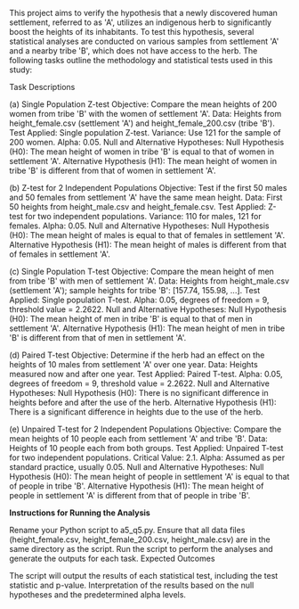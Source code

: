This project aims to verify the hypothesis that a newly discovered human settlement, referred to as 'A', 
utilizes an indigenous herb to significantly boost the heights of its inhabitants. To test this hypothesis, 
several statistical analyses are conducted on various samples from settlement 'A' and a nearby tribe 'B',
which does not have access to the herb. The following tasks outline the methodology and statistical tests used in this study:

Task Descriptions

(a) Single Population Z-test
Objective: Compare the mean heights of 200 women from tribe 'B' with the women of settlement 'A'.
Data: Heights from height_female.csv (settlement 'A') and height_female_200.csv (tribe 'B').
Test Applied: Single population Z-test.
Variance: Use 121 for the sample of 200 women.
Alpha: 0.05.
Null and Alternative Hypotheses:
Null Hypothesis (H0): The mean height of women in tribe 'B' is equal to that of women in settlement 'A'.
Alternative Hypothesis (H1): The mean height of women in tribe 'B' is different from that of women in settlement 'A'.

(b) Z-test for 2 Independent Populations
Objective: Test if the first 50 males and 50 females from settlement 'A' have the same mean height.
Data: First 50 heights from height_male.csv and height_female.csv.
Test Applied: Z-test for two independent populations.
Variance: 110 for males, 121 for females.
Alpha: 0.05.
Null and Alternative Hypotheses:
Null Hypothesis (H0): The mean height of males is equal to that of females in settlement 'A'.
Alternative Hypothesis (H1): The mean height of males is different from that of females in settlement 'A'.

(c) Single Population T-test
Objective: Compare the mean height of men from tribe 'B' with men of settlement 'A'.
Data: Heights from height_male.csv (settlement 'A'); sample heights for tribe 'B': [157.74, 155.98, ...].
Test Applied: Single population T-test.
Alpha: 0.05, degrees of freedom = 9, threshold value = 2.2622.
Null and Alternative Hypotheses:
Null Hypothesis (H0): The mean height of men in tribe 'B' is equal to that of men in settlement 'A'.
Alternative Hypothesis (H1): The mean height of men in tribe 'B' is different from that of men in settlement 'A'.

(d) Paired T-test
Objective: Determine if the herb had an effect on the heights of 10 males from settlement 'A' over one year.
Data: Heights measured now and after one year.
Test Applied: Paired T-test.
Alpha: 0.05, degrees of freedom = 9, threshold value = 2.2622.
Null and Alternative Hypotheses:
Null Hypothesis (H0): There is no significant difference in heights before and after the use of the herb.
Alternative Hypothesis (H1): There is a significant difference in heights due to the use of the herb.

(e) Unpaired T-test for 2 Independent Populations
Objective: Compare the mean heights of 10 people each from settlement 'A' and tribe 'B'.
Data: Heights of 10 people each from both groups.
Test Applied: Unpaired T-test for two independent populations.
Critical Value: 2.1.
Alpha: Assumed as per standard practice, usually 0.05.
Null and Alternative Hypotheses:
Null Hypothesis (H0): The mean height of people in settlement 'A' is equal to that of people in tribe 'B'.
Alternative Hypothesis (H1): The mean height of people in settlement 'A' is different from that of people in tribe 'B'.


******Instructions for Running the Analysis******

Rename your Python script to a5_q5.py.
Ensure that all data files (height_female.csv, height_female_200.csv, height_male.csv) are in the same directory as the script.
Run the script to perform the analyses and generate the outputs for each task.
Expected Outcomes

The script will output the results of each statistical test, including the test statistic and p-value.
Interpretation of the results based on the null hypotheses and the predetermined alpha levels.

